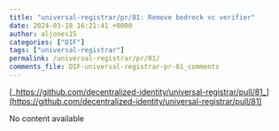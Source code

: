 ```yaml
---
title: "universal-registrar/pr/81: Remove bedrock vc verifier"
date: 2024-03-18 16:21:41 +0000
author: aljones15
categories: ["DIF"]
tags: ["universal-registrar"]
permalink: /universal-registrar/pr/81/
comments_file: DIF-universal-registrar-pr-81_comments
---
```


[_https://github.com/decentralized-identity/universal-registrar/pull/81_](https://github.com/decentralized-identity/universal-registrar/pull/81)

No content available